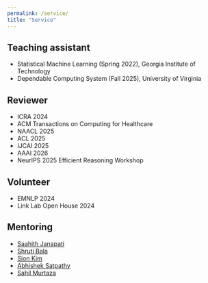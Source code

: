 ```yaml
---
permalink: /service/
title: "Service"
---
```




## Teaching assistant
- Statistical Machine Learning (Spring 2022), Georgia Institute of Technology
- Dependable Computing System (Fall 2025), University of Virginia

## Reviewer
- ICRA 2024
- ACM Transactions on Computing for Healthcare
- NAACL 2025
- ACL 2025
- IJCAI 2025
- AAAI 2026
- NeurIPS 2025 Efficient Reasoning Workshop

## Volunteer
- EMNLP 2024
- Link Lab Open House 2024

## Mentoring
- [Saahith Janapati](https://www.linkedin.com/in/saahithj/)
- [Shruti Bala](https://www.linkedin.com/in/shruti-bala/)
- [Sion Kim](https://www.linkedin.com/in/sion-kim-696ba91a4/)
- [Abhishek Satpathy](https://www.linkedin.com/in/abhishek-satpathy-1b2b84270/)
- [Sahil Murtaza](https://www.linkedin.com/in/sahil-murtaza-716338262/)